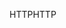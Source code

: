<span data-ttu-id="1bcfb-101">HTTP</span><span class="sxs-lookup"><span data-stu-id="1bcfb-101">HTTP</span></span>